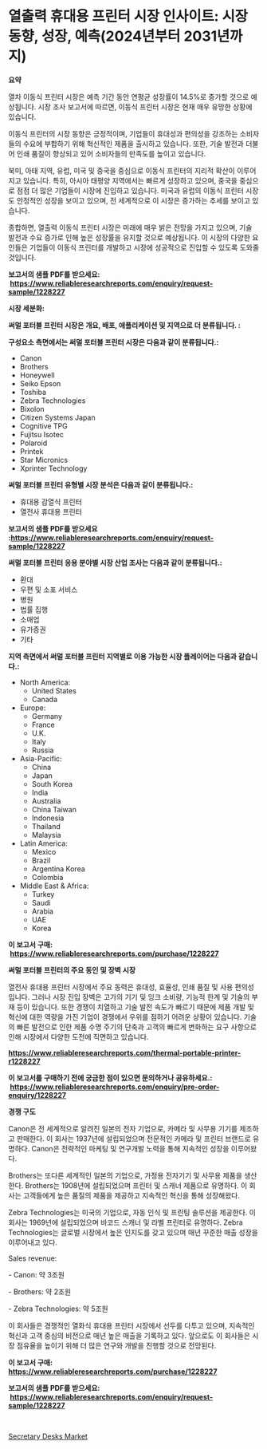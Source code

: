 <p><h1>열출력 휴대용 프린터 시장 인사이트: 시장 동향, 성장, 예측(2024년부터 2031년까지)</h1></p><p><strong>요약</strong></p>
<p><p>열차 이동식 프린터 시장은 예측 기간 동안 연평균 성장률이 14.5%로 증가할 것으로 예상됩니다. 시장 조사 보고서에 따르면, 이동식 프린터 시장은 현재 매우 유망한 상황에 있습니다.</p><p>이동식 프린터의 시장 동향은 긍정적이며, 기업들이 휴대성과 편의성을 강조하는 소비자들의 수요에 부합하기 위해 혁신적인 제품을 출시하고 있습니다. 또한, 기술 발전과 더불어 인쇄 품질이 향상되고 있어 소비자들의 만족도를 높이고 있습니다.</p><p>북미, 아태 지역, 유럽, 미국 및 중국을 중심으로 이동식 프린터의 지리적 확산이 이루어지고 있습니다. 특히, 아시아 태평양 지역에서는 빠르게 성장하고 있으며, 중국을 중심으로 점점 더 많은 기업들이 시장에 진입하고 있습니다. 미국과 유럽의 이동식 프린터 시장도 안정적인 성장을 보이고 있으며, 전 세계적으로 이 시장은 증가하는 추세를 보이고 있습니다.</p><p>종합하면, 열출력 이동식 프린터 시장은 미래에 매우 밝은 전망을 가지고 있으며, 기술 발전과 수요 증가로 인해 높은 성장률을 유지할 것으로 예상됩니다. 이 시장의 다양한 요인들은 기업들이 이동식 프린터를 개발하고 시장에 성공적으로 진입할 수 있도록 도와줄 것입니다.</p></p>
<p><strong>보고서의 샘플 PDF를 받으세요: &nbsp;<a href="https://www.reliableresearchreports.com/enquiry/request-sample/1228227">https://www.reliableresearchreports.com/enquiry/request-sample/1228227</a></strong></p>
<p><strong>시장 세분화:</strong></p>
<p><strong> 써멀 포터블 프린터 시장은 개요, 배포, 애플리케이션 및 지역으로 더 분류됩니다. :</strong></p>
<p><strong>구성요소 측면에서는 써멀 포터블 프린터 시장은 다음과 같이 분류됩니다.:</strong></p>
<p><ul><li>Canon</li><li>Brothers</li><li>Honeywell</li><li>Seiko Epson</li><li>Toshiba</li><li>Zebra Technologies</li><li>Bixolon</li><li>Citizen Systems Japan</li><li>Cognitive TPG</li><li>Fujitsu Isotec</li><li>Polaroid</li><li>Printek</li><li>Star Micronics</li><li>Xprinter Technology</li></ul></p>
<p><strong> 써멀 포터블 프린터 유형별 시장 분석은 다음과 같이 분류됩니다.:</strong></p>
<p><ul><li>휴대용 감열식 프린터</li><li>열전사 휴대용 프린터</li></ul></p>
<p><strong>보고서의 샘플 PDF를 받으세요 :<a href="https://www.reliableresearchreports.com/enquiry/request-sample/1228227">https://www.reliableresearchreports.com/enquiry/request-sample/1228227</a></strong></p>
<p><strong> 써멀 포터블 프린터 응용 분야별 시장 산업 조사는 다음과 같이 분류됩니다.:</strong></p>
<p><ul><li>환대</li><li>우편 및 소포 서비스</li><li>병원</li><li>법률 집행</li><li>소매업</li><li>유가증권</li><li>기타</li></ul></p>
<p><strong>지역 측면에서 써멀 포터블 프린터 지역별로 이용 가능한 시장 플레이어는 다음과 같습니다.:</strong></p>
<p><ul>
    <li>
        North America:
        <ul>
            <li>United States</li>
            <li>Canada</li>
        </ul>
    </li>
    <li>
        Europe:
        <ul>
            <li>Germany</li>
            <li>France</li>
            <li>U.K.</li>
            <li>Italy</li>
            <li>Russia</li>
        </ul>
    </li>
    <li>
        Asia-Pacific:
        <ul>
            <li>China</li>
            <li>Japan</li>
            <li>South Korea</li>
            <li>India</li>
            <li>Australia</li>
            <li>China Taiwan</li>
            <li>Indonesia</li>
            <li>Thailand</li>
            <li>Malaysia</li>
        </ul>
    </li>
    <li>
        Latin America:
        <ul>
            <li>Mexico</li>
            <li>Brazil</li>
            <li>Argentina Korea</li>
            <li>Colombia</li>
        </ul>
    </li>
    <li>
        Middle East & Africa:
        <ul>
            <li>Turkey</li>
            <li>Saudi</li>
            <li>Arabia</li>
            <li>UAE</li>
            <li>Korea</li>
        </ul>
    </li>
    </ul></p>
<p><strong>이 보고서 구매: &nbsp;<a href="https://www.reliableresearchreports.com/purchase/1228227">https://www.reliableresearchreports.com/purchase/1228227</a></strong></p>
<p><strong>써멀 포터블 프린터의 주요 동인 및 장벽 시장</strong></p>
<p><p>열전사 휴대용 프린터 시장에서 주요 동력은 휴대성, 효율성, 인쇄 품질 및 사용 편의성입니다. 그러나 시장 진입 장벽은 고가의 기기 및 잉크 소비량, 기능적 한계 및 기술의 부재 등이 있습니다. 또한 경쟁이 치열하고 기술 발전 속도가 빠르기 때문에 제품 개발 및 혁신에 대한 역량을 가진 기업이 경쟁에서 우위를 점하기 어려운 상황이 있습니다. 기술의 빠른 발전으로 인한 제품 수명 주기의 단축과 고객의 빠르게 변화하는 요구 사항으로 인해 시장에서 다양한 도전에 직면하고 있습니다.</p></p>
<p><strong><a href="https://www.reliableresearchreports.com/thermal-portable-printer-r1228227">https://www.reliableresearchreports.com/thermal-portable-printer-r1228227</a></strong></p>
<p><strong>이 보고서를 구매하기 전에 궁금한 점이 있으면 문의하거나 공유하세요.: &nbsp;<a href="https://www.reliableresearchreports.com/enquiry/pre-order-enquiry/1228227">https://www.reliableresearchreports.com/enquiry/pre-order-enquiry/1228227</a></strong></p>
<p><strong>경쟁 구도</strong></p>
<p><p>Canon은 전 세계적으로 알려진 일본의 전자 기업으로, 카메라 및 사무용 기기를 제조하고 판매한다. 이 회사는 1937년에 설립되었으며 전문적인 카메라 및 프린터 브랜드로 유명하다. Canon은 전략적인 마케팅 및 연구개발 노력을 통해 지속적인 성장을 이루어왔다.</p><p>Brothers는 또다른 세계적인 일본의 기업으로, 가정용 전자기기 및 사무용 제품을 생산한다. Brothers는 1908년에 설립되었으며 프린터 및 스캐너 제품으로 유명하다. 이 회사는 고객들에게 높은 품질의 제품을 제공하고 지속적인 혁신을 통해 성장해왔다.</p><p>Zebra Technologies는 미국의 기업으로, 자동 인식 및 프린팅 솔루션을 제공한다. 이 회사는 1969년에 설립되었으며 바코드 스캐너 및 라벨 프린터로 유명하다. Zebra Technologies는 글로벌 시장에서 높은 인지도를 갖고 있으며 매년 꾸준한 매출 성장을 이루어내고 있다.</p><p>Sales revenue: </p><p>- Canon: 약 3조원</p><p>- Brothers: 약 2조원</p><p>- Zebra Technologies: 약 5조원</p><p>이 회사들은 경쟁적인 열화식 휴대용 프린터 시장에서 선두를 다투고 있으며, 지속적인 혁신과 고객 중심의 비전으로 매년 높은 매출을 기록하고 있다. 앞으로도 이 회사들은 시장 점유율을 높이기 위해 더 많은 연구와 개발을 진행할 것으로 전망된다.</p></p>
<p><strong>이 보고서 구매: &nbsp; <a href="https://www.reliableresearchreports.com/purchase/1228227">https://www.reliableresearchreports.com/purchase/1228227</a></strong></p>
<p><strong>보고서의 샘플 PDF를 받으세요: &nbsp;<a href="https://www.reliableresearchreports.com/enquiry/request-sample/1228227">https://www.reliableresearchreports.com/enquiry/request-sample/1228227</a></strong><strong></strong></p>
<p>&nbsp;</p>
<p><p><a href="https://invited-way-688.notion.site/Decoding-Secretary-Desks-Market-Metrics-Market-Share-Trends-and-Growth-Patterns-5d54fc7c595f48698987f2cad0fea90f">Secretary Desks Market</a></p></p>